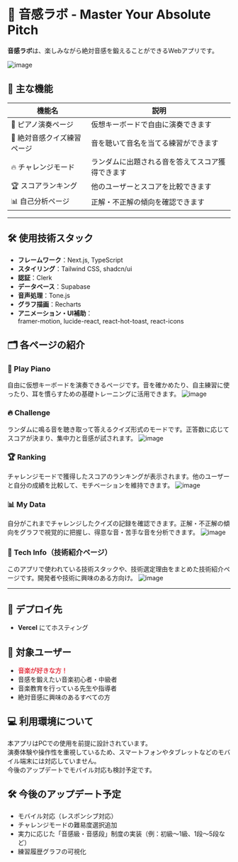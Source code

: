 # 🎹 音感ラボ - Master Your Absolute Pitch

**音感ラボ**は、楽しみながら絶対音感を鍛えることができるWebアプリです。  

![image](https://github.com/user-attachments/assets/9f8d362b-7987-4901-9b6e-8cfeb7391d41)


## 🧩 主な機能

| 機能名 | 説明 |
|--------|------|
| 🎹 ピアノ演奏ページ | 仮想キーボードで自由に演奏できます |
| 🎯 絶対音感クイズ練習ページ | 音を聴いて音名を当てる練習ができます |
| 🔥 チャレンジモード | ランダムに出題される音を答えてスコア獲得できます |
| 🏆 スコアランキング | 他のユーザーとスコアを比較できます |
| 📊 自己分析ページ | 正解・不正解の傾向を確認できます |

---

## 🛠️ 使用技術スタック

- **フレームワーク**：Next.js, TypeScript  
- **スタイリング**：Tailwind CSS, shadcn/ui  
- **認証**：Clerk  
- **データベース**：Supabase  
- **音声処理**：Tone.js  
- **グラフ描画**：Recharts  
- **アニメーション・UI補助**：  
  framer-motion, lucide-react, react-hot-toast, react-icons


## 🗂 各ページの紹介

### 🎹 Play Piano  
自由に仮想キーボードを演奏できるページです。音を確かめたり、自主練習に使ったり、耳を慣らすための基礎トレーニングに活用できます。
![image](https://github.com/user-attachments/assets/f66c2019-4256-4ef6-9374-150b9863baf0)

### 🔥 Challenge  
ランダムに鳴る音を聴き取って答えるクイズ形式のモードです。正答数に応じてスコアが決まり、集中力と音感が試されます。
![image](https://github.com/user-attachments/assets/25cd3d11-fedc-49c1-b1c2-5c77cf282656)

### 🏆 Ranking  
チャレンジモードで獲得したスコアのランキングが表示されます。他のユーザーと自分の成績を比較して、モチベーションを維持できます。
![image](https://github.com/user-attachments/assets/f0ffdfcd-2d81-4175-af87-321535f5e013)

### 📊 My Data  
自分がこれまでチャレンジしたクイズの記録を確認できます。正解・不正解の傾向をグラフで視覚的に把握し、得意な音・苦手な音を分析できます。
![image](https://github.com/user-attachments/assets/b3d7886a-3340-41dd-b7d2-392ea0977536)

### 🧪 Tech Info（技術紹介ページ）  
このアプリで使われている技術スタックや、技術選定理由をまとめた技術紹介ページです。開発者や技術に興味のある方向け。
![image](https://github.com/user-attachments/assets/64127fd5-2103-427f-b95d-fd22a7042d50)


---

## 🚀 デプロイ先
- **Vercel** にてホスティング

## 🎯 対象ユーザー

- <span style="color:#e63946;"><strong>音楽が好きな方！</strong></span>
- 音感を鍛えたい音楽初心者・中級者
- 音楽教育を行っている先生や指導者
- 絶対音感に興味のあるすべての方

## 💻 利用環境について

本アプリはPCでの使用を前提に設計されています。  
演奏体験や操作性を重視しているため、スマートフォンやタブレットなどのモバイル端末には対応していません。  
今後のアップデートでモバイル対応も検討予定です。

## 🛠 今後のアップデート予定

- モバイル対応（レスポンシブ対応）
- チャレンジモードの難易度選択追加
- 実力に応じた「音感級・音感段」制度の実装（例：初級〜1級、1段〜5段など）
- 練習履歴グラフの可視化

